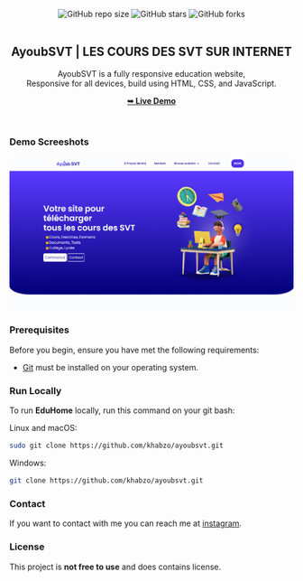 <div align="center">
  
![GitHub repo size](https://img.shields.io/github/repo-size/khabzo/ayoubsvt)
![GitHub stars](https://img.shields.io/github/stars/khabzo/ayoubsvt?style=social)
![GitHub forks](https://img.shields.io/github/forks/khabzo/ayoubsvt?style=social)
  <br />
  <br />

  <h2 align="center">AyoubSVT | LES COURS DES SVT SUR INTERNET</h2>

  AyoubSVT is a fully responsive education website, <br />Responsive for all devices, build using HTML, CSS, and JavaScript.

  <a href="https://khabzo.github.io/ayoubsvt/"><strong>➥ Live Demo</strong></a>

</div>

<br />

### Demo Screeshots

![AyoubSVT Desktop Demo](./readme-images/desktop.png "Desktop Demo")

### Prerequisites

Before you begin, ensure you have met the following requirements:

* [Git](https://git-scm.com/downloads "Download Git") must be installed on your operating system.

### Run Locally

To run **EduHome** locally, run this command on your git bash:

Linux and macOS:

```bash
sudo git clone https://github.com/khabzo/ayoubsvt.git
```

Windows:

```bash
git clone https://github.com/khabzo/ayoubsvt.git
```

### Contact

If you want to contact with me you can reach me at [instagram](https://www.instagram.com/abbir.ar).

### License

This project is **not free to use** and does contains license.
